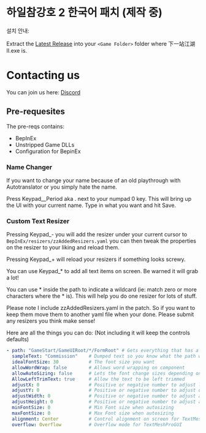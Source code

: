 ﻿# 하일참강호 2 한국어 패치 (제작 중)

설치 안내:

Extract the [Latest Release](https://github.com/joshfreitas1984/Xyzj2OverLlm/releases) into your `<Game Folder>` folder where 下一站江湖Ⅱ.exe is.

# Contacting us

You can join us here: [Discord](https://discord.gg/sqXd5ceBWT)

## Pre-requesites
The pre-reqs contains:
  - BepInEx
  - Unstripped Game DLLs
  - Configuration for BepinEx
  
### Name Changer

If you want to change your name because of an old playthrough with Autotranslator or you simply hate the name.

Press Keypad__Period aka . next to your numpad 0 key. This will bring up the UI with your current name. Type in what you want and hit Save.

### Custom Text Resizer

Pressing Keypad_- you will add the resizer under your current cursor to `BepInEx/resizers/zzAddedResizers.yaml` you can then tweak the properties on the resizer to your liking and reload them.

Pressing Keypad_+ will reload your resizers if something looks screwy.

You can use Keypad_* to add all text items on screen. Be warned it will grab a lot!

You can use * inside the path to indicate a wildcard (ie: match zero or more characters where the * is). This will help you do one resizer for lots of stuff.

Please note I include zzAddedResizers.yaml in the patch. So if  you want to keep them move them to another yaml file when your done. Please submit any resizers you think make sense!

Here are all the things you can do: (Not including it will keep the controls defaults)

```yaml
- path: "GameStart/GameUIRoot/*/FormRoot" # Gets everything that has a FormRoot in it starting with GameStart/GameUIRoot
  sampleText: "Commission"    # Dumped text so you know what the path was for
  idealFontSize: 30           # The font size you want
  allowWordWrap: false        # Allows word wrapping on component
  allowAutoSizing: false      # Lets the font change sizes depending on width given by dev
  AllowLeftTrimText: true     # Allow the text to be left trimmed
  adjustX: 0                  # Positive or negative number to adjust left and right 
  adjustY: 0                  # Positive or negative number to adjust up and down
  adjustWidth: 0              # Positive or negative number to adjust allowed width of control
  adjustHeight: 0             # Positive or negative number to adjust allowed height of control
  minFontSize: 0              # Min Font size when autosizing
  maxFontSize: 0              # Max Font size when autosizing
  alignment: Center           # Control alignment on screen for TextMeshProGUI
  overflow: Overflow          # Overflow mode for TextMeshProGUI
```
